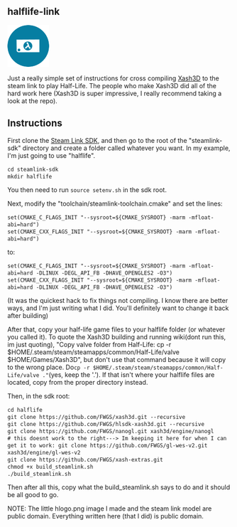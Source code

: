 ## halflife-link

![alt text](https://raw.githubusercontent.com/zeroxthreef/Half-Link/master/hlogo.png)

Just a really simple set of instructions for cross compiling [Xash3D](https://github.com/FWGS/xash3d) to the steam link to play Half-Life. The people who make Xash3D did all of the hard work here (Xash3D is super impressive, I really recommend taking a look at the repo).

## Instructions

First clone the [Steam Link SDK](https://github.com/ValveSoftware/steamlink-sdk), and then go to the root of the "steamlink-sdk" directory and create a folder called whatever you want. In my example, I'm just going to use "halflife".
```
cd steamlink-sdk
mkdir halflife
```

You then need to run ``source setenv.sh`` in the sdk root.

Next, modify the "toolchain/steamlink-toolchain.cmake" and set the lines:
```
set(CMAKE_C_FLAGS_INIT "--sysroot=${CMAKE_SYSROOT} -marm -mfloat-abi=hard")
set(CMAKE_CXX_FLAGS_INIT "--sysroot=${CMAKE_SYSROOT} -marm -mfloat-abi=hard")
```

to:
```
set(CMAKE_C_FLAGS_INIT "--sysroot=${CMAKE_SYSROOT} -marm -mfloat-abi=hard -DLINUX -DEGL_API_FB -DHAVE_OPENGLES2 -O3")
set(CMAKE_CXX_FLAGS_INIT "--sysroot=${CMAKE_SYSROOT} -marm -mfloat-abi=hard -DLINUX -DEGL_API_FB -DHAVE_OPENGLES2 -O3")
```

(It was the quickest hack to fix things not compiling. I know there are better ways, and I'm just writing what I did. You'll definitely want to change it back after building)

After that, copy your half-life game files to your halflife folder (or whatever you called it). To quote the Xash3D building and running wiki(dont run this, im just quoting), "Copy valve folder from Half-Life: cp -r $HOME/.steam/steam/steamapps/common/Half-Life/valve $HOME/Games/Xash3D", but don't use that command because it will copy to the wrong place. Do``cp -r $HOME/.steam/steam/steamapps/common/Half-Life/valve ."``(yes, keep the '.'). If that isn't where your halflife files are located, copy from the proper directory instead.

Then, in the sdk root:

```
cd halflife
git clone https://github.com/FWGS/xash3d.git --recursive
git clone https://github.com/FWGS/hlsdk-xash3d.git --recursive
git clone https://github.com/FWGS/nanogl.git xash3d/engine/nanogl
# this doesnt work to the right---> Im keeping it here for when I can get it to work: git clone https://github.com/FWGS/gl-wes-v2.git xash3d/engine/gl-wes-v2
git clone https://github.com/FWGS/xash-extras.git
chmod +x build_steamlink.sh
./build_steamlink.sh
```

Then after all this, copy what the build_steamlink.sh says to do and it should be all good to go.


NOTE: The little hlogo.png image I made and the steam link model are public domain. Everything written here (that I did) is public domain.
